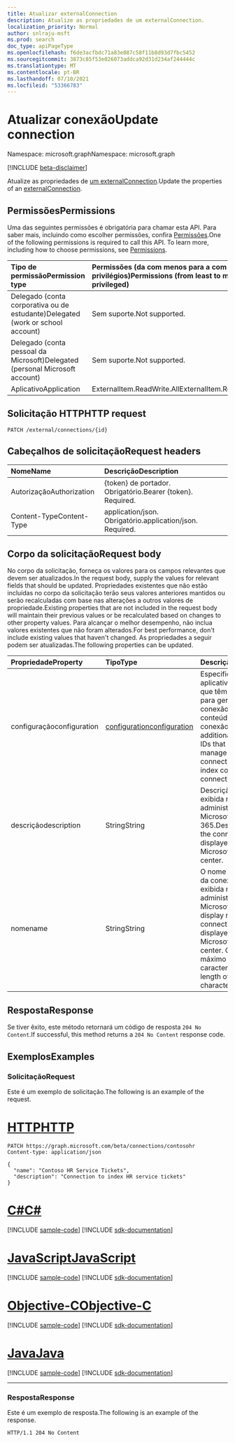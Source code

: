 ```yaml
---
title: Atualizar externalConnection
description: Atualize as propriedades de um externalConnection.
localization_priority: Normal
author: snlraju-msft
ms.prod: search
doc_type: apiPageType
ms.openlocfilehash: f6de3acfbdc71a83e087c58f11b8d93d7fbc5452
ms.sourcegitcommit: 3873c85f53e026073addca92d31d234af244444c
ms.translationtype: MT
ms.contentlocale: pt-BR
ms.lasthandoff: 07/10/2021
ms.locfileid: "53366783"
---
```

# <a name="update-connection"></a><span data-ttu-id="e65bb-103">Atualizar conexão</span><span class="sxs-lookup"><span data-stu-id="e65bb-103">Update connection</span></span>

<span data-ttu-id="e65bb-104">Namespace: microsoft.graph</span><span class="sxs-lookup"><span data-stu-id="e65bb-104">Namespace: microsoft.graph</span></span>

[!INCLUDE [beta-disclaimer](../../includes/beta-disclaimer.md)]

<span data-ttu-id="e65bb-105">Atualize as propriedades de [um externalConnection](../resources/externalconnection.md).</span><span class="sxs-lookup"><span data-stu-id="e65bb-105">Update the properties of an [externalConnection](../resources/externalconnection.md).</span></span>

## <a name="permissions"></a><span data-ttu-id="e65bb-106">Permissões</span><span class="sxs-lookup"><span data-stu-id="e65bb-106">Permissions</span></span>

<span data-ttu-id="e65bb-p101">Uma das seguintes permissões é obrigatória para chamar esta API. Para saber mais, incluindo como escolher permissões, confira [Permissões](/graph/permissions-reference).</span><span class="sxs-lookup"><span data-stu-id="e65bb-p101">One of the following permissions is required to call this API. To learn more, including how to choose permissions, see [Permissions](/graph/permissions-reference).</span></span>

| <span data-ttu-id="e65bb-109">Tipo de permissão</span><span class="sxs-lookup"><span data-stu-id="e65bb-109">Permission type</span></span>                        | <span data-ttu-id="e65bb-110">Permissões (da com menos para a com mais privilégios)</span><span class="sxs-lookup"><span data-stu-id="e65bb-110">Permissions (from least to most privileged)</span></span> |
|:---------------------------------------|:--------------------------------------------|
| <span data-ttu-id="e65bb-111">Delegado (conta corporativa ou de estudante)</span><span class="sxs-lookup"><span data-stu-id="e65bb-111">Delegated (work or school account)</span></span>     | <span data-ttu-id="e65bb-112">Sem suporte.</span><span class="sxs-lookup"><span data-stu-id="e65bb-112">Not supported.</span></span> |
| <span data-ttu-id="e65bb-113">Delegado (conta pessoal da Microsoft)</span><span class="sxs-lookup"><span data-stu-id="e65bb-113">Delegated (personal Microsoft account)</span></span> | <span data-ttu-id="e65bb-114">Sem suporte.</span><span class="sxs-lookup"><span data-stu-id="e65bb-114">Not supported.</span></span> |
| <span data-ttu-id="e65bb-115">Aplicativo</span><span class="sxs-lookup"><span data-stu-id="e65bb-115">Application</span></span>                            | <span data-ttu-id="e65bb-116">ExternalItem.ReadWrite.All</span><span class="sxs-lookup"><span data-stu-id="e65bb-116">ExternalItem.ReadWrite.All</span></span> |

## <a name="http-request"></a><span data-ttu-id="e65bb-117">Solicitação HTTP</span><span class="sxs-lookup"><span data-stu-id="e65bb-117">HTTP request</span></span>

<!-- { "blockType": "ignored" } -->

```http
PATCH /external/connections/{id}
```

## <a name="request-headers"></a><span data-ttu-id="e65bb-118">Cabeçalhos de solicitação</span><span class="sxs-lookup"><span data-stu-id="e65bb-118">Request headers</span></span>

| <span data-ttu-id="e65bb-119">Nome</span><span class="sxs-lookup"><span data-stu-id="e65bb-119">Name</span></span>          | <span data-ttu-id="e65bb-120">Descrição</span><span class="sxs-lookup"><span data-stu-id="e65bb-120">Description</span></span>                 |
|:--------------|:----------------------------|
| <span data-ttu-id="e65bb-121">Autorização</span><span class="sxs-lookup"><span data-stu-id="e65bb-121">Authorization</span></span> | <span data-ttu-id="e65bb-p102">{token} de portador. Obrigatório.</span><span class="sxs-lookup"><span data-stu-id="e65bb-p102">Bearer {token}. Required.</span></span>   |
| <span data-ttu-id="e65bb-124">Content-Type</span><span class="sxs-lookup"><span data-stu-id="e65bb-124">Content-Type</span></span>  | <span data-ttu-id="e65bb-p103">application/json. Obrigatório.</span><span class="sxs-lookup"><span data-stu-id="e65bb-p103">application/json. Required.</span></span> |

## <a name="request-body"></a><span data-ttu-id="e65bb-127">Corpo da solicitação</span><span class="sxs-lookup"><span data-stu-id="e65bb-127">Request body</span></span>

<span data-ttu-id="e65bb-128">No corpo da solicitação, forneça os valores para os campos relevantes que devem ser atualizados.</span><span class="sxs-lookup"><span data-stu-id="e65bb-128">In the request body, supply the values for relevant fields that should be updated.</span></span> <span data-ttu-id="e65bb-129">Propriedades existentes que não estão incluídas no corpo da solicitação terão seus valores anteriores mantidos ou serão recalculadas com base nas alterações a outros valores de propriedade.</span><span class="sxs-lookup"><span data-stu-id="e65bb-129">Existing properties that are not included in the request body will maintain their previous values or be recalculated based on changes to other property values.</span></span> <span data-ttu-id="e65bb-130">Para alcançar o melhor desempenho, não inclua valores existentes que não foram alterados.</span><span class="sxs-lookup"><span data-stu-id="e65bb-130">For best performance, don't include existing values that haven't changed.</span></span> <span data-ttu-id="e65bb-131">As propriedades a seguir podem ser atualizadas.</span><span class="sxs-lookup"><span data-stu-id="e65bb-131">The following properties can be updated.</span></span>

| <span data-ttu-id="e65bb-132">Propriedade</span><span class="sxs-lookup"><span data-stu-id="e65bb-132">Property</span></span>      | <span data-ttu-id="e65bb-133">Tipo</span><span class="sxs-lookup"><span data-stu-id="e65bb-133">Type</span></span>                                           | <span data-ttu-id="e65bb-134">Descrição</span><span class="sxs-lookup"><span data-stu-id="e65bb-134">Description</span></span> |
|:--------------|:-----------------------------------------------|:------------|
| <span data-ttu-id="e65bb-135">configuração</span><span class="sxs-lookup"><span data-stu-id="e65bb-135">configuration</span></span> | [<span data-ttu-id="e65bb-136">configuration</span><span class="sxs-lookup"><span data-stu-id="e65bb-136">configuration</span></span>](../resources/configuration.md) | <span data-ttu-id="e65bb-137">Especifica IDs de aplicativo adicionais que têm permissão para gerenciar a conexão e indexar conteúdo na conexão.</span><span class="sxs-lookup"><span data-stu-id="e65bb-137">Specifies additional application IDs that are allowed to manage the connection and to index content in the connection.</span></span> |
| <span data-ttu-id="e65bb-138">descrição</span><span class="sxs-lookup"><span data-stu-id="e65bb-138">description</span></span>   | <span data-ttu-id="e65bb-139">String</span><span class="sxs-lookup"><span data-stu-id="e65bb-139">String</span></span>                                         | <span data-ttu-id="e65bb-140">Descrição da conexão exibida no Centro de administração do Microsoft 365.</span><span class="sxs-lookup"><span data-stu-id="e65bb-140">Description of the connection displayed in the Microsoft 365 admin center.</span></span> |
| <span data-ttu-id="e65bb-141">nome</span><span class="sxs-lookup"><span data-stu-id="e65bb-141">name</span></span>          | <span data-ttu-id="e65bb-142">String</span><span class="sxs-lookup"><span data-stu-id="e65bb-142">String</span></span>                                         | <span data-ttu-id="e65bb-143">O nome de exibição da conexão a ser exibida no Centro de administração do Microsoft 365.</span><span class="sxs-lookup"><span data-stu-id="e65bb-143">The display name of the connection to be displayed in the Microsoft 365 admin center.</span></span> <span data-ttu-id="e65bb-144">Comprimento máximo de 128 caracteres.</span><span class="sxs-lookup"><span data-stu-id="e65bb-144">Maximum length of 128 characters.</span></span> |

## <a name="response"></a><span data-ttu-id="e65bb-145">Resposta</span><span class="sxs-lookup"><span data-stu-id="e65bb-145">Response</span></span>

<span data-ttu-id="e65bb-146">Se tiver êxito, este método retornará um código de resposta `204 No Content`.</span><span class="sxs-lookup"><span data-stu-id="e65bb-146">If successful, this method returns a `204 No Content` response code.</span></span>

## <a name="examples"></a><span data-ttu-id="e65bb-147">Exemplos</span><span class="sxs-lookup"><span data-stu-id="e65bb-147">Examples</span></span>

### <a name="request"></a><span data-ttu-id="e65bb-148">Solicitação</span><span class="sxs-lookup"><span data-stu-id="e65bb-148">Request</span></span>

<span data-ttu-id="e65bb-149">Este é um exemplo de solicitação.</span><span class="sxs-lookup"><span data-stu-id="e65bb-149">The following is an example of the request.</span></span>

# <a name="http"></a>[<span data-ttu-id="e65bb-150">HTTP</span><span class="sxs-lookup"><span data-stu-id="e65bb-150">HTTP</span></span>](#tab/http)
<!-- {
  "blockType": "request",
  "name": "update_connection"
}-->

```http
PATCH https://graph.microsoft.com/beta/connections/contosohr
Content-type: application/json

{
  "name": "Contoso HR Service Tickets",
  "description": "Connection to index HR service tickets"
}
```
# <a name="c"></a>[<span data-ttu-id="e65bb-151">C#</span><span class="sxs-lookup"><span data-stu-id="e65bb-151">C#</span></span>](#tab/csharp)
[!INCLUDE [sample-code](../includes/snippets/csharp/update-connection-csharp-snippets.md)]
[!INCLUDE [sdk-documentation](../includes/snippets/snippets-sdk-documentation-link.md)]

# <a name="javascript"></a>[<span data-ttu-id="e65bb-152">JavaScript</span><span class="sxs-lookup"><span data-stu-id="e65bb-152">JavaScript</span></span>](#tab/javascript)
[!INCLUDE [sample-code](../includes/snippets/javascript/update-connection-javascript-snippets.md)]
[!INCLUDE [sdk-documentation](../includes/snippets/snippets-sdk-documentation-link.md)]

# <a name="objective-c"></a>[<span data-ttu-id="e65bb-153">Objective-C</span><span class="sxs-lookup"><span data-stu-id="e65bb-153">Objective-C</span></span>](#tab/objc)
[!INCLUDE [sample-code](../includes/snippets/objc/update-connection-objc-snippets.md)]
[!INCLUDE [sdk-documentation](../includes/snippets/snippets-sdk-documentation-link.md)]

# <a name="java"></a>[<span data-ttu-id="e65bb-154">Java</span><span class="sxs-lookup"><span data-stu-id="e65bb-154">Java</span></span>](#tab/java)
[!INCLUDE [sample-code](../includes/snippets/java/update-connection-java-snippets.md)]
[!INCLUDE [sdk-documentation](../includes/snippets/snippets-sdk-documentation-link.md)]

---


<!-- markdownlint-disable MD024 -->
### <a name="response"></a><span data-ttu-id="e65bb-155">Resposta</span><span class="sxs-lookup"><span data-stu-id="e65bb-155">Response</span></span>
<!-- markdownlint-enable MD024 -->

<span data-ttu-id="e65bb-156">Este é um exemplo de resposta.</span><span class="sxs-lookup"><span data-stu-id="e65bb-156">The following is an example of the response.</span></span>

<!-- {
  "blockType": "response",
  "truncated": true
} -->

```http
HTTP/1.1 204 No Content
```

<!-- uuid: 16cd6b66-4b1a-43a1-adaf-3a886856ed98
2019-02-04 14:57:30 UTC -->
<!-- {
  "type": "#page.annotation",
  "description": "Update connection",
  "keywords": "",
  "section": "documentation",
  "tocPath": ""
}-->


